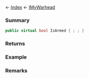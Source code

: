 ← [Index](Api-Index) ← [IMyWarhead](Sandbox.ModAPI.Ingame.IMyWarhead)

### Summary

```csharp
public virtual bool IsArmed { ; ; }
```

### Returns

### Example

### Remarks

